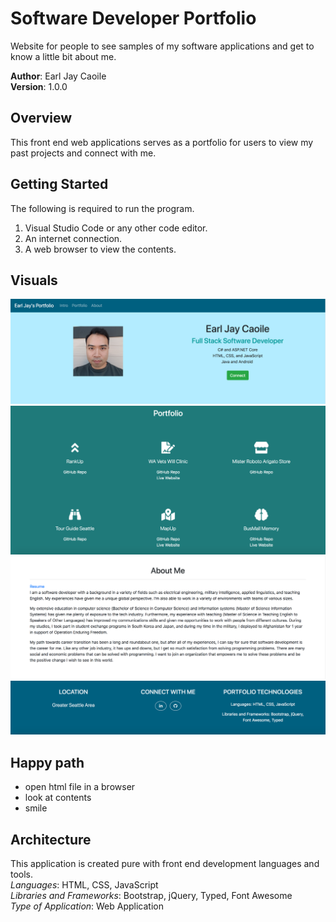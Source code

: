 # Software Developer Portfolio
Website for people to see samples of my software applications and get to know a little bit about me.

**Author**: Earl Jay Caoile <br />
**Version**: 1.0.0

## Overview
This front end web applications serves as a portfolio for users to view my past projects and  connect with me.

## Getting Started
The following is required to run the program.
1. Visual Studio Code or any other code editor.
2. An internet connection.
3. A web browser to view the contents.

## Visuals
![portfolio intro](./assets/portfolio-intro-ss.png) <br />
![portfolio projects](./assets/portfolio-projects-ss.png) <br />
![portfolio about](./assets/portfolio-about-ss.png) <br />
![portfolio footer](./assets/portfolio-footer-ss.png) <br />

## Happy path
- open html file in a browser
- look at contents
- smile

## Architecture
This application is created pure with front end development languages and tools. <br />
*Languages*: HTML, CSS, JavaScript <br />
*Libraries and Frameworks*: Bootstrap, jQuery, Typed, Font Awesome <br />
*Type of Application*: Web Application <br />
